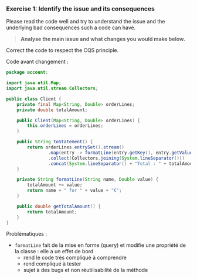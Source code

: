 ### Exercise 1: Identify the issue and its consequences

Please read the code well and try to understand the issue and the underlying bad consequences such a code can have.

>**Analyse the main issue and what changes you would make below.**

Correct the code to respect the CQS principle.

Code avant changement :

```java
package account;

import java.util.Map;
import java.util.stream.Collectors;

public class Client {
    private final Map<String, Double> orderLines;
    private double totalAmount;

    public Client(Map<String, Double> orderLines) {
        this.orderLines = orderLines;
    }

    public String toStatement() {
        return orderLines.entrySet().stream()
                .map(entry -> formatLine(entry.getKey(), entry.getValue()))
                .collect(Collectors.joining(System.lineSeparator()))
                .concat(System.lineSeparator() + "Total : " + totalAmount + "€");
    }

    private String formatLine(String name, Double value) {
        totalAmount += value;
        return name + " for " + value + "€";
    }

    public double getTotalAmount() {
        return totalAmount;
    }
}
```

Problématiques :
- `formatLine` fait de la mise en forme (query) et modifie une propriété de la classe : elle a un effet de bord
  - rend le code très compliqué à comprendre
  - rend compliqué à tester
  - sujet à des bugs et non réutilisabilité de la méthode